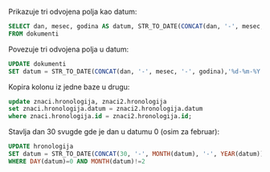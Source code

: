 Prikazuje tri odvojena polja kao datum:

```sql
SELECT dan, mesec, godina AS datum, STR_TO_DATE(CONCAT(dan, '-', mesec, '-', godina),'%d-%m-%Y') AS datum
FROM dokumenti
```

Povezuje tri odvojena polja u datum:

```sql
UPDATE dokumenti
SET datum = STR_TO_DATE(CONCAT(dan, '-', mesec, '-', godina),'%d-%m-%Y')
```

Kopira kolonu iz jedne baze u drugu:

```sql
update znaci.hronologija, znaci2.hronologija
set znaci.hronologija.datum = znaci2.hronologija.datum
where znaci.hronologija.id = znaci2.hronologija.id;
```

Stavlja dan 30 svugde gde je dan u datumu 0 (osim za februar):

```sql
UPDATE hronologija
SET datum = STR_TO_DATE(CONCAT(30, '-', MONTH(datum), '-', YEAR(datum)),'%d-%m-%Y')
WHERE DAY(datum)=0 AND MONTH(datum)!=2
```
